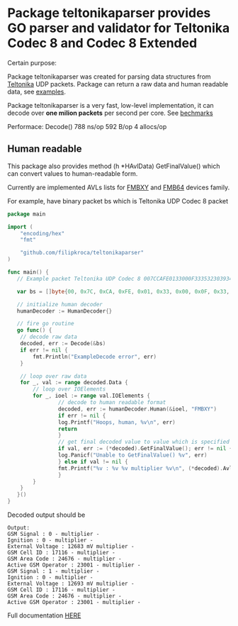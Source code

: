 # Package teltonikaparser provides GO parser and validator for Teltonika Codec 8 and Codec 8 Extended

Certain purpose:

Package teltonikaparser was created for parsing data structures from [Teltonika](https://wiki.teltonika.lt/view/Codec#Codec_8) UDP packets. Package can return a raw data and human readable data, see [examples]().

Package teltonikaparser is a very fast, low-level implementation, it can decode over **one milion packets** per second per core. See [bechmarks](https://godoc.org/github.com/filipkroca/b2n#benchmark-Decode)

Performace:
Decode()   788 ns/op 592 B/op 4 allocs/op

## Human readable

This package also provides method (h *HAvlData) GetFinalValue() which can convert values to human-readable form.

Currently are implemented AVLs lists for [FMBXY](https://wiki.teltonika.lt/view/FMB_AVL_ID) and [FMB64](https://wiki.teltonika.lt/view/FMB64_AVL_ID) devices family.

For example, have binary packet bs which is Teltonika UDP Codec 8 packet

```go
package main

import (
    "encoding/hex"
    "fmt"

    "github.com/filipkroca/teltonikaparser"
)

func main() {
   // Example packet Teltonika UDP Codec 8 007CCAFE0133000F33353230393430383136373231373908020000016C32B488A0000A7A367C1D30018700000000000000F1070301001500EF000342318BCD42DCCE606401F1000059D9000000016C32B48C88000A7A367C1D3001870000000000000015070301001501EF0003423195CD42DCCE606401F1000059D90002

   var bs = []byte{00, 0x7C, 0xCA, 0xFE, 0x01, 0x33, 0x00, 0x0F, 0x33, 0x35, 0x32, 0x30, 0x39, 0x34, 0x30, 0x38, 0x31, 0x36, 0x37, 0x32, 0x31, 0x37, 0x39, 0x08, 0x02, 0x00, 0x00, 0x01, 0x6C, 0x32, 0xB4, 0x88, 0xA0, 0x00, 0x0A, 0x7A, 0x36, 0x7C, 0x1D, 0x30, 0x01, 0x87, 0x00, 0x00, 0x00, 0x00, 0x00, 0x00, 0x00, 0xF1, 0x07, 0x03, 0x01, 0x00, 0x15, 0x00, 0xEF, 0x00, 0x03, 0x42, 0x31, 0x8B, 0xCD, 0x42, 0xDC, 0xCE, 0x60, 0x64, 0x01, 0xF1, 0x00, 0x00, 0x59, 0xD9, 0x00, 0x00, 0x00, 0x01, 0x6C, 0x32, 0xB4, 0x8C, 0x88, 0x00, 0x0A, 0x7A, 0x36, 0x7C, 0x1D, 0x30, 0x01, 0x87, 0x00, 0x00, 0x00, 0x00, 0x00, 0x00, 0x00, 0x15, 0x07, 0x03, 0x01, 0x00, 0x15, 0x01, 0xEF, 0x00, 0x03, 0x42, 0x31, 0x95, 0xCD, 0x42, 0xDC, 0xCE, 0x60, 0x64, 0x01, 0xF1, 0x00, 0x00, 0x59, 0xD9, 0x00, 0x02}

   // initialize human decoder
   humanDecoder := HumanDecoder{}

   // fire go routine
   go func() {
    // decode raw data
    decoded, err := Decode(&bs)
    if err != nil {
        fmt.Println("ExampleDecode error", err)
    }

    // loop over raw data
    for _, val := range decoded.Data {
        // loop over IOElements
        for _, ioel := range val.IOElements {
                // decode to human readable format
                decoded, err := humanDecoder.Human(&ioel, "FMBXY")
                if err != nil {
                log.Printf("Hoops, human, %v\n", err)
                return
                }
                // get final decoded value to value which is specified in ./teltonikajson/ in paramether FinalConversion
                if val, err := (*decoded).GetFinalValue(); err != nil {
                log.Panicf("Unable to GetFinalValue() %v", err)
                } else if val != nil {
                fmt.Printf("%v : %v %v multiplier %v\n", (*decoded).AvlIO.PropertyName, val, (*decoded).AvlIO.Units, (*decoded).AvlIO.Multiplier)
                }
        }
    }
   }()
}
```

Decoded output should be

```text
Output:
GSM Signal : 0 - multiplier -
Ignition : 0 - multiplier -
External Voltage : 12683 mV multiplier -
GSM Cell ID : 17116 - multiplier -
GSM Area Code : 24676 - multiplier -
Active GSM Operator : 23001 - multiplier -
GSM Signal : 1 - multiplier -
Ignition : 0 - multiplier -
External Voltage : 12693 mV multiplier -
GSM Cell ID : 17116 - multiplier -
GSM Area Code : 24676 - multiplier -
Active GSM Operator : 23001 - multiplier -
```

Full documentation [HERE](https://godoc.org/github.com/filipkroca/teltonikaparser)
